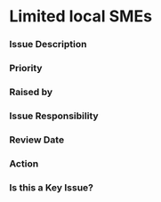

# Limited local SMEs

### Issue Description




### Priority




### Raised by




### Issue Responsibility




### Review Date




### Action




### Is this a Key Issue?



